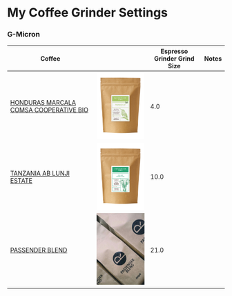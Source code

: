 # My Coffee Grinder Settings


### G-Micron
| Coffee | | Espresso Grinder Grind Size | Notes
| --- | --- | --- | ---
| [ HONDURAS MARCALA COMSA COOPERATIVE BIO ](https://shop.kaffeeroestereibaum.de/collections/kaffee/products/kaffee-honduras-bio) | <img src="./images/honduras_marcala.jpg" width="300"> | 4.0 | 
| [ TANZANIA AB LUNJI ESTATE ](https://shop.kaffeeroestereibaum.de/collections/kaffee/products/kaffee-tanzania) | <img src="./images/tanzania_ab_lunji_estate.jpg" width="300"> | 10.0 | 
| [ PASSENDER BLEND ](https://www.passenger-coffee.de/produkt/passenger-blend/) | <img src="./images/passenger_blend.jpg" width="300"> | 21.0 | 

